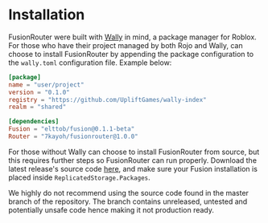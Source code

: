 # Installation

FusionRouter were built with [Wally](https://wally.run) in mind, a package manager for Roblox. For those who have their project managed by both Rojo and Wally, can choose to install FusionRouter by appending the package configuration to the `wally.toml` configuration file. Example below:

```toml
[package]
name = "user/project"
version = "0.1.0"
registry = "https://github.com/UpliftGames/wally-index"
realm = "shared"

[dependencies]
Fusion = "elttob/fusion@0.1.1-beta"
Router = "7kayoh/fusionrouter@1.0.0"
```

For those without Wally can choose to install FusionRouter from source, but this requires further steps so FusionRouter can run properly. Download the latest release's source code [here](https://github.com/frappedevs/fusionrouter/releases), and make sure your Fusion installation is placed inside `ReplicatedStorage.Packages`.

We highly do not recommend using the source code found in the master branch of the repository. The branch contains unreleased, untested and potentially unsafe code hence making it not production ready.